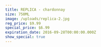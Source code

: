 ```yaml
---
title: REPLICA - chardonnay
size: 750ML
image: /uploads/replica-2.jpg
reg_price: $9.99
special_price: $6.99
expiration_date: 2016-09-28T00:00:00.000Z
show_special: true
---
```



